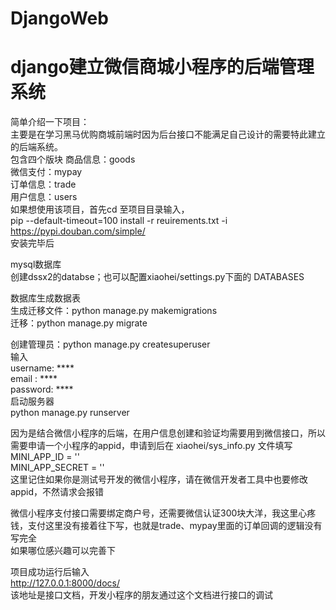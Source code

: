 # DjangoWeb
django建立微信商城小程序的后端管理系统  
====
简单介绍一下项目：  
  主要是在学习黑马优购商城前端时因为后台接口不能满足自己设计的需要特此建立的后端系统。  
  包含四个版块 商品信息：goods  
             微信支付：mypay  
             订单信息：trade  
             用户信息：users  
如果想使用该项目，首先cd 至项目目录输入，  
  pip --default-timeout=100 install -r reuirements.txt -i https://pypi.douban.com/simple/  
安装完毕后  
  
mysql数据库  
创建dssx2的databse；也可以配置xiaohei/settings.py下面的 DATABASES  
  
数据库生成数据表  
   生成迁移文件：python manage.py makemigrations  
   迁移：python manage.py migrate  

创建管理员：python manage.py createsuperuser  
输入  
username:   ****  
email  :   ****  
password:   ****  
启动服务器  
python manage.py runserver  

因为是结合微信小程序的后端，在用户信息创建和验证均需要用到微信接口，所以需要申请一个小程序的appid，申请到后在 xiaohei/sys_info.py 文件填写  
   MINI_APP_ID = ''  
   MINI_APP_SECRET = ''  
这里记住如果你是测试号开发的微信小程序，请在微信开发者工具中也要修改appid，不然请求会报错  
  
微信小程序支付接口需要绑定商户号，还需要微信认证300块大洋，我这里心疼钱，支付这里没有接着往下写，也就是trade、mypay里面的订单回调的逻辑没有写完全  
如果哪位感兴趣可以完善下  
  
项目成功运行后输入  
http://127.0.0.1:8000/docs/  
该地址是接口文档，开发小程序的朋友通过这个文档进行接口的调试  
